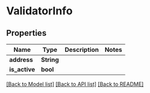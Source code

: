 # ValidatorInfo

## Properties

Name | Type | Description | Notes
------------ | ------------- | ------------- | -------------
**address** | **String** |  | 
**is_active** | **bool** |  | 

[[Back to Model list]](../README.md#documentation-for-models) [[Back to API list]](../README.md#documentation-for-api-endpoints) [[Back to README]](../README.md)


